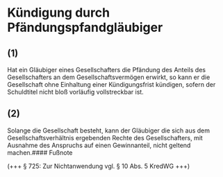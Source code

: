 # Kündigung durch Pfändungspfandgläubiger



## (1)

 Hat ein Gläubiger eines Gesellschafters die Pfändung des Anteils des Gesellschafters an dem Gesellschaftsvermögen erwirkt, so kann er die Gesellschaft ohne Einhaltung einer Kündigungsfrist kündigen, sofern der Schuldtitel nicht bloß vorläufig vollstreckbar ist.

## (2)

 Solange die Gesellschaft besteht, kann der Gläubiger die sich aus dem Gesellschaftsverhältnis ergebenden Rechte des Gesellschafters, mit Ausnahme des Anspruchs auf einen Gewinnanteil, nicht geltend machen.#### Fußnote

(+++ § 725: Zur Nichtanwendung vgl. § 10 Abs. 5 KredWG +++) 

